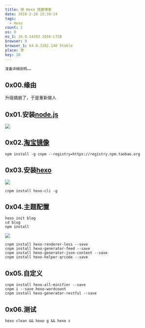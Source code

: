 ```yaml
---
title: 用 Hexo 搭建博客
date: 2018-2-20 15:39:14
tags:
  - Hexo
count: 1
os: 0
os_1: 10.0.14393 2016-LTSB
browser: 0
browser_1: 64.0.3282.140 Stable
place: 家
key: 30
---
```

    准备详细说明……
<!-- more -->
## 0x00.缘由
升级搞崩了，于是重新做人

## 0x01.安装[node.js](https://nodejs.org/zh-cn/)
![](https://i1.yuangezhizao.cn/Win-10/20180220154155.jpg!webp)

## 0x02.[淘宝镜像](https://npm.taobao.org/)
```
npm install -g cnpm --registry=https://registry.npm.taobao.org
```

## 0x03.安装[hexo](https://hexo.io/zh-cn/)
![](https://i1.yuangezhizao.cn/Win-10/20180220154341.jpg!webp)
```
cnpm install hexo-cli -g
```

## 0x04.主题配置
```
hexo init blog
cd blog
npm install
```
![](https://i1.yuangezhizao.cn/Win-10/20180220161242.jpg!webp)
```
cnpm install hexo-renderer-less --save
cnpm install hexo-generator-feed --save
cnpm install hexo-generator-json-content --save
cnpm install hexo-helper-qrcode --save
```

## 0x05.自定义
```
cnpm install hexo-all-minifier --save
cnpm i --save hexo-wordcount
cnpm install hexo-generator-restful --save

```

## 0x06.测试
```
hexo clean && hexo g && hexo s
```